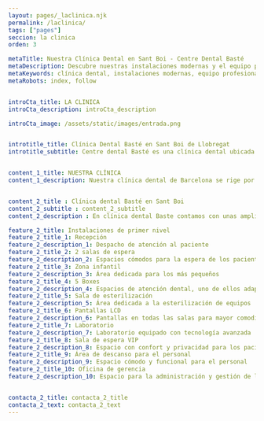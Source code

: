 ```yaml
---
layout: pages/_laclinica.njk
permalink: /laclinica/
tags: ["pages"]
seccion: la clinica
orden: 3

metaTitle: Nuestra Clínica Dental en Sant Boi - Centre Dental Basté
metaDescription: Descubre nuestras instalaciones modernas y el equipo profesional de Centre Dental Basté en Sant Boi de Llobregat.
metaKeywords: clínica dental, instalaciones modernas, equipo profesional, Sant Boi, Centre Dental Basté
metaRobots: index, follow


introCta_title: LA CLINICA
introCta_description: introCta_description

introCta_image: /assets/static/images/entrada.png


introtitle_title: Clínica Dental Basté en Sant Boi de Llobregat
introtitle_subtitle: Centre dental Basté es una clínica dental ubicada en Sant Boi de Llobregat (Barcelona) con más de 21 años de experiencia que ofrece las últimas técnicas en tratamientos dentales en todas las especialidades.


content_1_title: NUESTRA CLÍNICA
content_1_description: Nuestra clínica dental de Barcelona se rige por una rigurosa cultura de gestión de calidad, orientada a ofrecer la mejor atención y satisfacción al paciente con la máxima seguridad. La misión de nuestra clínica dental de Barcelona es garantizar el mejor tratamiento odontológico y ético, consiguiendo el mejor servicio asistencial y trato humano, todo ello para dar respuesta a las nuevas necesidades de la persona de hoy en día.


content_2_title : Clínica dental Basté en Sant Boi
content_2_subtitle : content_2_subtitle
content_2_description : En clínica dental Baste contamos con unas amplias y modernas instalaciones dotadas de las últimas tecnologías para ofrecer tratamientos ultramodernos y hacer que su visita sea lo más reconfortante y placentera posible. En nuestra clínica dental de Sant Boi de Llobregat contamos con pantallas de plasma con imágenes relajantes y música, todo pensado para poder disminuir la ansiedad del paciente.

feature_2_title: Instalaciones de primer nivel
feature_2_title_1: Recepción
feature_2_description_1: Despacho de atención al paciente
feature_2_title_2: 2 salas de espera
feature_2_description_2: Espacios cómodos para la espera de los pacientes
feature_2_title_3: Zona infantil
feature_2_description_3: Área dedicada para los más pequeños
feature_2_title_4: 5 Boxes
feature_2_description_4: Espacios de atención dental, uno de ellos adaptado para minusválidos
feature_2_title_5: Sala de esterilización
feature_2_description_5: Área dedicada a la esterilización de equipos
feature_2_title_6: Pantallas LCD
feature_2_description_6: Pantallas en todas las salas para mayor comodidad
feature_2_title_7: Laboratorio
feature_2_description_7: Laboratorio equipado con tecnología avanzada
feature_2_title_8: Sala de espera VIP
feature_2_description_8: Espacio con confort y privacidad para los pacientes VIP
feature_2_title_9: Área de descanso para el personal
feature_2_description_9: Espacio cómodo y funcional para el personal
feature_2_title_10: Oficina de gerencia
feature_2_description_10: Espacio para la administración y gestión de la clínica


contacta_2_title: contacta_2_title
contacta_2_text: contacta_2_text
---
```

